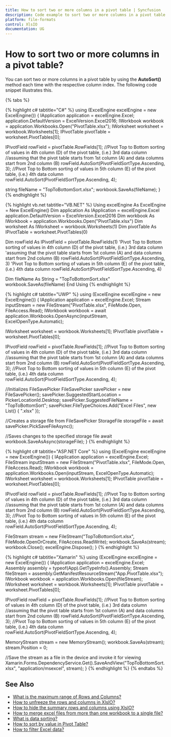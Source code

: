 ```yaml
---
title: How to sort two or more columns in a pivot table | Syncfusion
description: Code example to sort two or more columns in a pivot table using Syncfusion .NET Excel library (XlsIO).
platform: file-formats
control: XlsIO
documentation: UG
---
```


# How to sort two or more columns in a pivot table?

You can sort two or more columns in a pivot table by using the **AutoSort()** method each time with the respective column index. The following code snippet illustrates this.

{% tabs %}  

{% highlight c# tabtitle="C#" %}
using (ExcelEngine excelEngine = new ExcelEngine())
{
  IApplication application = excelEngine.Excel;
  application.DefaultVersion = ExcelVersion.Excel2016;
  IWorkbook workbook = application.Workbooks.Open("PivotTable.xlsx");
  IWorksheet worksheet = workbook.Worksheets[1];
  IPivotTable pivotTable = worksheet.PivotTables[0];

  IPivotField rowField = pivotTable.RowFields[1];
  //Pivot Top to Bottom sorting of values in 4th column (D) of the pivot table, (i.e.) 3rd data column 
  //assuming that the pivot table starts from 1st column (A) and data columns start from 2nd column (B) 
  rowField.AutoSort(PivotFieldSortType.Ascending, 3);
  //Pivot Top to Bottom sorting of values in 5th column (E) of the pivot table, (i.e.) 4th data column 
  rowField.AutoSort(PivotFieldSortType.Ascending, 4);

  string fileName = "TopToBottomSort.xlsx";
  workbook.SaveAs(fileName);
}
{% endhighlight %}

{% highlight vb.net tabtitle="VB.NET" %}
Using excelEngine As ExcelEngine = New ExcelEngine()
  Dim application As IApplication = excelEngine.Excel
  application.DefaultVersion = ExcelVersion.Excel2016
  Dim workbook As IWorkbook = application.Workbooks.Open("PivotTable.xlsx")
  Dim worksheet As IWorksheet = workbook.Worksheets(1)
  Dim pivotTable As IPivotTable = worksheet.PivotTables(0)

  Dim rowField As IPivotField = pivotTable.RowFields(1)
  'Pivot Top to Bottom sorting of values in 4th column (D) of the pivot table, (i.e.) 3rd data column
  'assuming that the pivot table starts from 1st column (A) and data columns start from 2nd column (B)
  rowField.AutoSort(PivotFieldSortType.Ascending, 3)
  'Pivot Top to Bottom sorting of values in 5th column (E) of the pivot table, (i.e.) 4th data column
  rowField.AutoSort(PivotFieldSortType.Ascending, 4)

  Dim fileName As String = "TopToBottomSort.xlsx"
  workbook.SaveAs(fileName)
End Using
{% endhighlight %}

{% highlight c# tabtitle="UWP" %}
using (ExcelEngine excelEngine = new ExcelEngine())
{
  IApplication application = excelEngine.Excel;
  Stream inputStream = new FileStream("PivotTable.xlsx", FileMode.Open, FileAccess.Read);
  IWorkbook workbook = await application.Workbooks.OpenAsync(inputStream, ExcelOpenType.Automatic);

  IWorksheet worksheet = workbook.Worksheets[1];
  IPivotTable pivotTable = worksheet.PivotTables[0];

  IPivotField rowField = pivotTable.RowFields[1];
  //Pivot Top to Bottom sorting of values in 4th column (D) of the pivot table, (i.e.) 3rd data column 
  //assuming that the pivot table starts from 1st column (A) and data columns start from 2nd column (B) 
  rowField.AutoSort(PivotFieldSortType.Ascending, 3);
  //Pivot Top to Bottom sorting of values in 5th column (E) of the pivot table, (i.e.) 4th data column 
  rowField.AutoSort(PivotFieldSortType.Ascending, 4);

  //Initializes FileSavePicker
  FileSavePicker savePicker = new FileSavePicker();
  savePicker.SuggestedStartLocation = PickerLocationId.Desktop;
  savePicker.SuggestedFileName = "TopToBottomSort";
  savePicker.FileTypeChoices.Add("Excel Files", new List<string>() { ".xlsx" });

  //Creates a storage file from FileSavePicker
  StorageFile storageFile = await savePicker.PickSaveFileAsync();

  //Saves changes to the specified storage file
  await workbook.SaveAsAsync(storageFile);
}
{% endhighlight %}

{% highlight c# tabtitle="ASP.NET Core" %}
using (ExcelEngine excelEngine = new ExcelEngine())
{
  IApplication application = excelEngine.Excel;
  FileStream inputStream = new FileStream("PivotTable.xlsx", FileMode.Open, FileAccess.Read);
  IWorkbook workbook = application.Workbooks.Open(inputStream, ExcelOpenType.Automatic);
  IWorksheet worksheet = workbook.Worksheets[1];
  IPivotTable pivotTable = worksheet.PivotTables[0];

  IPivotField rowField = pivotTable.RowFields[1];
  //Pivot Top to Bottom sorting of values in 4th column (D) of the pivot table, (i.e.) 3rd data column 
  //assuming that the pivot table starts from 1st column (A) and data columns start from 2nd column (B) 
  rowField.AutoSort(PivotFieldSortType.Ascending, 3);
  //Pivot Top to Bottom sorting of values in 5th column (E) of the pivot table, (i.e.) 4th data column 
  rowField.AutoSort(PivotFieldSortType.Ascending, 4);

  FileStream stream = new FileStream("TopToBottomSort.xlsx", FileMode.OpenOrCreate, FileAccess.ReadWrite);
  workbook.SaveAs(stream);
  workbook.Close();
  excelEngine.Dispose();
}
{% endhighlight %}

{% highlight c# tabtitle="Xamarin" %}
using (ExcelEngine excelEngine = new ExcelEngine())
{
  IApplication application = excelEngine.Excel;
  Assembly assembly = typeof(App).GetTypeInfo().Assembly;
  Stream fileStream = assembly.GetManifestResourceStream("App.PivotTable.xlsx");
  IWorkbook workbook = application.Workbooks.Open(fileStream);
  IWorksheet worksheet = workbook.Worksheets[1];
  IPivotTable pivotTable = worksheet.PivotTables[0];

  IPivotField rowField = pivotTable.RowFields[1];
  //Pivot Top to Bottom sorting of values in 4th column (D) of the pivot table, (i.e.) 3rd data column 
  //assuming that the pivot table starts from 1st column (A) and data columns start from 2nd column (B) 
  rowField.AutoSort(PivotFieldSortType.Ascending, 3);
  //Pivot Top to Bottom sorting of values in 5th column (E) of the pivot table, (i.e.) 4th data column 
  rowField.AutoSort(PivotFieldSortType.Ascending, 4);

  MemoryStream stream = new MemoryStream();
  workbook.SaveAs(stream);
  stream.Position = 0;

  //Save the stream as a file in the device and invoke it for viewing
  Xamarin.Forms.DependencyService.Get<ISave>().SaveAndView("TopToBottomSort.xlsx", "application/msexcel", stream);
}
{% endhighlight %}
{% endtabs %}
  
## See Also

* [What is the maximum range of Rows and Columns?](what-is-the-maximum-range-of-rows-and-columns)
* [How to unfreeze the rows and columns in XlsIO?](how-to-unfreeze-the-rows-and-columns-in-xlsio)
* [How to hide the summary rows and columns using XlsIO?](how-to-hide-the-summary-rows-and-columns-using-xlsio)
* [How to merge excel files from more than one workbook to a single file?](how-to-merge-excel-files-from-more-than-one-workbook-to-a-single-file)
* [What is data sorting?](https://help.syncfusion.com/file-formats/xlsio/worksheet-cells-manipulation#data-sorting)
* [How to sort by value in Pivot Table?](https://help.syncfusion.com/file-formats/xlsio/working-with-pivot-tables#sort-by-value-in-pivot-table)
* [How to filter Excel data?](https://help.syncfusion.com/file-formats/xlsio/migrate-from-office-automation-to-syncfusion-xlsio/filter-excel-data)
